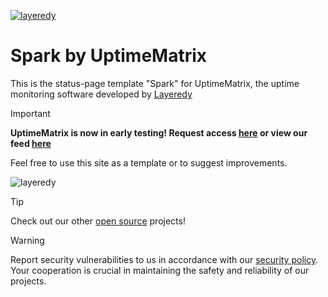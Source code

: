 [![layeredy](https://cdn.layeredy.com/uptimematrix/wordmark.png)](https://uptimematrix.com)

# Spark by UptimeMatrix
This is the status-page template "Spark" for UptimeMatrix, the uptime monitoring software developed by [Layeredy](https://layeredy.com)

> [!IMPORTANT]
> **UptimeMatrix is now in early testing! Request access [here](https://forms.gle/FSQK8jjcJKxSaMkU8) or view our feed [here](https://feed.uptimematrix.com)**

Feel free to use this site as a template or to suggest improvements. 

![layeredy](https://www.uptimematrix.com/assets/homepage-darkmode.png)

> [!TIP]
> Check out our other [open source](https://github.com/layeredy) projects!

> [!WARNING]
> Report security vulnerabilities to us in accordance with our [security policy](https://layeredy.com/security-policy/). Your cooperation is crucial in maintaining the safety and reliability of our projects.
